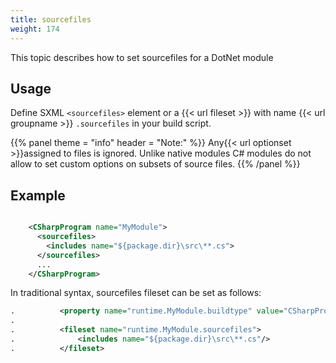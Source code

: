 ```yaml
---
title: sourcefiles
weight: 174
---
```


This topic describes how to set sourcefiles for a DotNet module

## Usage ##

Define SXML `<sourcefiles>`  element or a {{< url fileset >}} with name {{< url groupname >}} `.sourcefiles` in your build script.


{{% panel theme = "info" header = "Note:" %}}
Any{{< url optionset >}}assigned to files is ignored. Unlike native modules C# modules
do not allow to set custom options on subsets of source files.
{{% /panel %}}
## Example ##


```xml

    <CSharpProgram name="MyModule">
      <sourcefiles>
        <includes name="${package.dir}\src\**.cs">
      </sourcefiles>
      ...
    </CSharpProgram>

```
In traditional syntax, sourcefiles fileset can be set as follows:


```xml
.          <property name="runtime.MyModule.buildtype" value="CSharpProgram" />
.
.          <fileset name="runtime.MyModule.sourcefiles">
.              <includes name="${package.dir}\src\**.cs"/>
.          </fileset>
```
